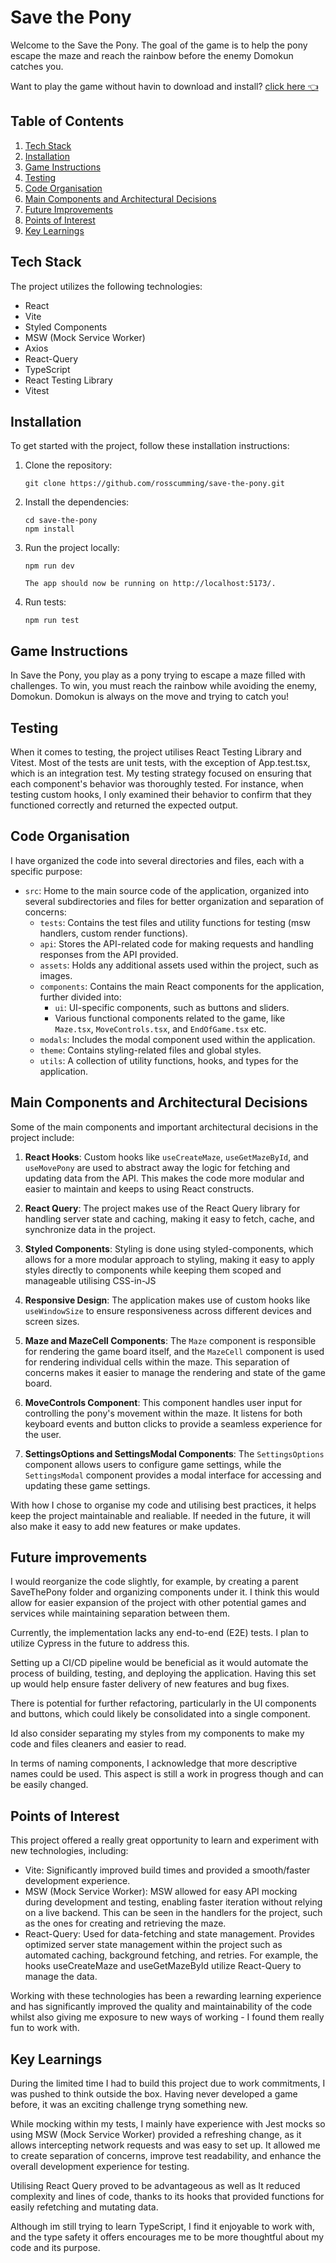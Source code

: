 # Save the Pony

Welcome to the Save the Pony. The goal of the game is to help the pony escape the maze and reach the rainbow before the enemy Domokun catches you.

Want to play the game without havin to download and install? [click here 👈](https://www.save-the-pony.rosscumming.codes/)

## Table of Contents

1. [Tech Stack](#tech-stack)
2. [Installation](#installation)
3. [Game Instructions](#game-instructions)
4. [Testing](#testing)
5. [Code Organisation](#code-organisation)
6. [Main Components and Architectural Decisions](#main-components-and-architectural-decisions)
7. [Future Improvements](#future-improvements)
8. [Points of Interest](#points-of-interest)
9. [Key Learnings](#key-learnings)

## Tech Stack

The project utilizes the following technologies:

- React
- Vite
- Styled Components
- MSW (Mock Service Worker)
- Axios
- React-Query
- TypeScript
- React Testing Library
- Vitest

## Installation

To get started with the project, follow these installation instructions:

1. Clone the repository:

   ```
   git clone https://github.com/rosscumming/save-the-pony.git
   ```

2. Install the dependencies:

   ```
   cd save-the-pony
   npm install
   ```

3. Run the project locally:

   ```
   npm run dev

   The app should now be running on http://localhost:5173/.
   ```

4. Run tests:
   ```
   npm run test
   ```

## Game Instructions

In Save the Pony, you play as a pony trying to escape a maze filled with challenges. To win, you must reach the rainbow while avoiding the enemy, Domokun. Domokun is always on the move and trying to catch you!

## Testing

When it comes to testing, the project utilises React Testing Library and Vitest. Most of the tests are unit tests, with the exception of App.test.tsx, which is an integration test. My testing strategy focused on ensuring that each component's behavior was thoroughly tested. For instance, when testing custom hooks, I only examined their behavior to confirm that they functioned correctly and returned the expected output.

## Code Organisation

I have organized the code into several directories and files, each with a specific purpose:

- `src`: Home to the main source code of the application, organized into several subdirectories and files for better organization and separation of concerns:
  - `tests`: Contains the test files and utility functions for testing (msw handlers, custom render functions).
  - `api`: Stores the API-related code for making requests and handling responses from the API provided.
  - `assets`: Holds any additional assets used within the project, such as images.
  - `components`: Contains the main React components for the application, further divided into:
    - `ui`: UI-specific components, such as buttons and sliders.
    - Various functional components related to the game, like `Maze.tsx`, `MoveControls.tsx`, and `EndOfGame.tsx` etc.
  - `modals`: Includes the modal component used within the application.
  - `theme`: Contains styling-related files and global styles.
  - `utils`: A collection of utility functions, hooks, and types for the application.

## Main Components and Architectural Decisions

Some of the main components and important architectural decisions in the project include:

1. **React Hooks**: Custom hooks like `useCreateMaze`, `useGetMazeById`, and `useMovePony` are used to abstract away the logic for fetching and updating data from the API. This makes the code more modular and easier to maintain and keeps to using React constructs.

2. **React Query**: The project makes use of the React Query library for handling server state and caching, making it easy to fetch, cache, and synchronize data in the project.

3. **Styled Components**: Styling is done using styled-components, which allows for a more modular approach to styling, making it easy to apply styles directly to components while keeping them scoped and manageable utilising CSS-in-JS

4. **Responsive Design**: The application makes use of custom hooks like `useWindowSize` to ensure responsiveness across different devices and screen sizes.

5. **Maze and MazeCell Components**: The `Maze` component is responsible for rendering the game board itself, and the `MazeCell` component is used for rendering individual cells within the maze. This separation of concerns makes it easier to manage the rendering and state of the game board.

6. **MoveControls Component**: This component handles user input for controlling the pony's movement within the maze. It listens for both keyboard events and button clicks to provide a seamless experience for the user.

7. **SettingsOptions and SettingsModal Components**: The `SettingsOptions` component allows users to configure game settings, while the `SettingsModal` component provides a modal interface for accessing and updating these game settings.

With how I chose to organise my code and utilising best practices, it helps keep the project maintainable and realiable. If needed in the future, it will also make it easy to add new features or make updates.

## Future improvements

I would reorganize the code slightly, for example, by creating a parent SaveThePony folder and organizing components under it. I think this would allow for easier expansion of the project with other potential games and services while maintaining separation between them.

Currently, the implementation lacks any end-to-end (E2E) tests. I plan to utilize Cypress in the future to address this.

Setting up a CI/CD pipeline would be beneficial as it would automate the process of building, testing, and deploying the application. Having this set up would help ensure faster delivery of new features and bug fixes.

There is potential for further refactoring, particularly in the UI components and buttons, which could likely be consolidated into a single component.

Id also consider separating my styles from my components to make my code and files cleaners and easier to read.

In terms of naming components, I acknowledge that more descriptive names could be used. This aspect is still a work in progress though and can be easily changed.

## Points of Interest

This project offered a really great opportunity to learn and experiment with new technologies, including:

- Vite: Significantly improved build times and provided a smooth/faster development experience.
- MSW (Mock Service Worker): MSW allowed for easy API mocking during development and testing, enabling faster iteration without relying on a live backend. This can be seen in the handlers for the project, such as the ones for creating and retrieving the maze.
- React-Query: Used for data-fetching and state management. Provides optimized server state management within the project such as automated caching, background fetching, and retries. For example, the hooks useCreateMaze and useGetMazeById utilize React-Query to manage the data.

Working with these technologies has been a rewarding learning experience and has significantly improved the quality and maintainability of the code whilst also giving me exposure to new ways of working - I found them really fun to work with.

## Key Learnings

During the limited time I had to build this project due to work commitments, I was pushed to think outside the box. Having never developed a game before, it was an exciting challenge tryng something new.

While mocking within my tests, I mainly have experience with Jest mocks so using MSW (Mock Service Worker) provided a refreshing change, as it allows intercepting network requests and was easy to set up. It allowed me to create separation of concerns, improve test readability, and enhance the overall development experience for testing.

Utilising React Query proved to be advantageous as well as It reduced complexity and lines of code, thanks to its hooks that provided functions for easily refetching and mutating data.

Although im still trying to learn TypeScript, I find it enjoyable to work with, and the type safety it offers encourages me to be more thoughtful about my code and its purpose.
